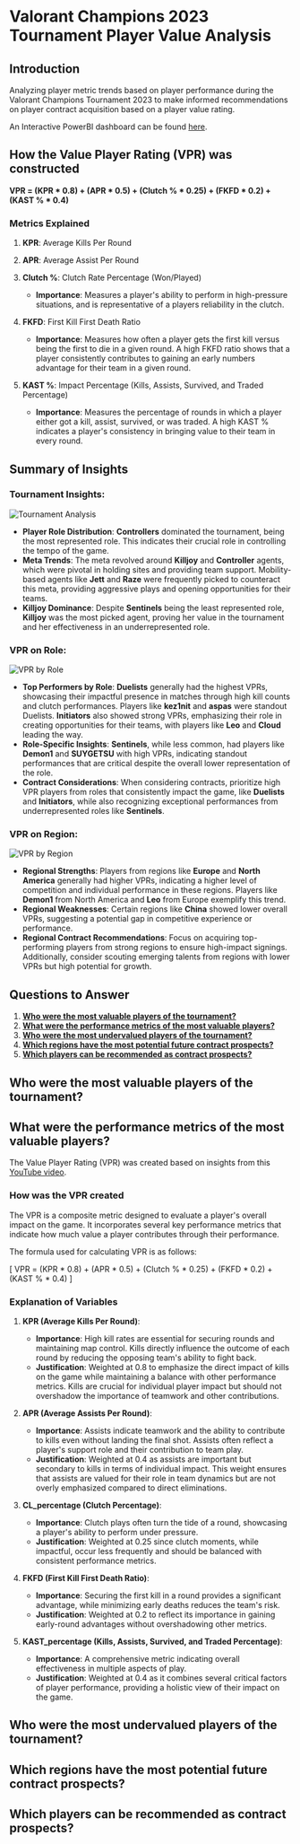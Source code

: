 # Valorant Champions 2023 Tournament Player Value Analysis

## Introduction
Analyzing player metric trends based on player performance during the Valorant Champions Tournament 2023 to make informed recommendations on player contract acquisition based on a player value rating.

An Interactive PowerBI dashboard can be found [here](https://ucsdcloud-my.sharepoint.com/:u:/r/personal/shl120_ucsd_edu/Documents/ValorantChampionsTour2023.pbix?csf=1&web=1&e=8JpSk3).



## How the Value Player Rating (VPR) was constructed

**VPR = (KPR * 0.8) + (APR * 0.5) + (Clutch % * 0.25) + (FKFD * 0.2) + (KAST % * 0.4)**

### Metrics Explained

1. **KPR**: Average Kills Per Round
   
2. **APR**: Average Assist Per Round
  
3. **Clutch %**: Clutch Rate Percentage (Won/Played)
   - **Importance**: Measures a player's ability to perform in high-pressure situations, and is representative of a players reliability in the clutch.
   
4. **FKFD**: First Kill First Death Ratio
   - **Importance**: Measures how often a player gets the first kill versus being the first to die in a given round. A high FKFD ratio shows that a player consistently contributes to gaining an early numbers advantage for their team in a given round.
   
5. **KAST %**: Impact Percentage (Kills, Assists, Survived, and Traded Percentage)
   - **Importance**: Measures the percentage of rounds in which a player either got a kill, assist, survived, or was traded. A high KAST % indicates a player's consistency in bringing value to their team in every round.



## Summary of Insights

### Tournament Insights:
![Tournament Analysis](https://github.com/Shanlim/Valorant-Pro-Analysis/blob/main/DashboardImages/Tournament%20Analysis.png)


- **Player Role Distribution**: **Controllers** dominated the tournament, being the most represented role. This indicates their crucial role in controlling the tempo of the game.
- **Meta Trends**: The meta revolved around **Killjoy** and **Controller** agents, which were pivotal in holding sites and providing team support. Mobility-based agents like **Jett** and **Raze** were frequently picked to counteract this meta, providing aggressive plays and opening opportunities for their teams.
- **Killjoy Dominance**: Despite **Sentinels** being the least represented role, **Killjoy** was the most picked agent, proving her value in the tournament and her effectiveness in an underrepresented role.

### VPR on Role:
![VPR by Role](https://github.com/Shanlim/Valorant-Pro-Analysis/blob/main/DashboardImages/VPR%20by%20Role.png)

- **Top Performers by Role**: **Duelists** generally had the highest VPRs, showcasing their impactful presence in matches through high kill counts and clutch performances. Players like **kez1nit** and **aspas** were standout Duelists. **Initiators** also showed strong VPRs, emphasizing their role in creating opportunities for their teams, with players like **Leo** and **Cloud** leading the way.
- **Role-Specific Insights**: **Sentinels**, while less common, had players like **Demon1** and **SUYGETSU** with high VPRs, indicating standout performances that are critical despite the overall lower representation of the role.
- **Contract Considerations**: When considering contracts, prioritize high VPR players from roles that consistently impact the game, like **Duelists** and **Initiators**, while also recognizing exceptional performances from underrepresented roles like **Sentinels**.

### VPR on Region:
![VPR by Region](https://github.com/Shanlim/Valorant-Pro-Analysis/blob/main/DashboardImages/VPR%20by%20Region.png)

- **Regional Strengths**: Players from regions like **Europe** and **North America** generally had higher VPRs, indicating a higher level of competition and individual performance in these regions. Players like **Demon1** from North America and **Leo** from Europe exemplify this trend.
- **Regional Weaknesses**: Certain regions like **China** showed lower overall VPRs, suggesting a potential gap in competitive experience or performance.
- **Regional Contract Recommendations**: Focus on acquiring top-performing players from strong regions to ensure high-impact signings. Additionally, consider scouting emerging talents from regions with lower VPRs but high potential for growth.






## Questions to Answer
1. [**Who were the most valuable players of the tournament?**](#who-were-the-most-valuable-players-of-the-tournament)
2. [**What were the performance metrics of the most valuable players?**](#what-were-the-performance-metrics-of-the-most-valuable-players)
4. [**Who were the most undervalued players of the tournament?**](#who-were-the-most-undervalued-players-of-the-tournament)
5. [**Which regions have the most potential future contract prospects?**](#which-regions-have-the-most-potential-future-contract-prospects)
6. [**Which players can be recommended as contract prospects?**](#which-players-can-be-recommended-as-contract-prospects)

   
## Who were the most valuable players of the tournament?



## What were the performance metrics of the most valuable players?
The Value Player Rating (VPR) was created based on insights from this [YouTube video](https://www.youtube.com/watch?v=7QCR19qYPgI).

### How was the VPR created
The VPR is a composite metric designed to evaluate a player's overall impact on the game. It incorporates several key performance metrics that indicate how much value a player contributes through their performance.

The formula used for calculating VPR is as follows:

[ VPR = (KPR * 0.8) + (APR * 0.5) + (Clutch % * 0.25) + (FKFD * 0.2) + (KAST % * 0.4) ]

### Explanation of Variables

1. **KPR (Average Kills Per Round)**:
   - **Importance**: High kill rates are essential for securing rounds and maintaining map control. Kills directly influence the outcome of each round by reducing the opposing team's ability to fight back.
   - **Justification**: Weighted at 0.8 to emphasize the direct impact of kills on the game while maintaining a balance with other performance metrics. Kills are crucial for individual player impact but should not overshadow the importance of teamwork and other contributions.

2. **APR (Average Assists Per Round)**:
   - **Importance**: Assists indicate teamwork and the ability to contribute to kills even without landing the final shot. Assists often reflect a player's support role and their contribution to team play.
   - **Justification**: Weighted at 0.4 as assists are important but secondary to kills in terms of individual impact. This weight ensures that assists are valued for their role in team dynamics but are not overly emphasized compared to direct eliminations.

3. **CL_percentage (Clutch Percentage)**:
   - **Importance**: Clutch plays often turn the tide of a round, showcasing a player's ability to perform under pressure.
   - **Justification**: Weighted at 0.25 since clutch moments, while impactful, occur less frequently and should be balanced with consistent performance metrics.

4. **FKFD (First Kill First Death Ratio)**:
   - **Importance**: Securing the first kill in a round provides a significant advantage, while minimizing early deaths reduces the team's risk.
   - **Justification**: Weighted at 0.2 to reflect its importance in gaining early-round advantages without overshadowing other metrics.

5. **KAST_percentage (Kills, Assists, Survived, and Traded Percentage)**:
   - **Importance**: A comprehensive metric indicating overall effectiveness in multiple aspects of play.
   - **Justification**: Weighted at 0.4 as it combines several critical factors of player performance, providing a holistic view of their impact on the game.





## Who were the most undervalued players of the tournament?

## Which regions have the most potential future contract prospects?

## Which players can be recommended as contract prospects?









